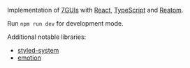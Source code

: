 Implementation of [7GUIs](http://eugenkiss.github.io/7guis/) with 
[React](https://react.dev/),
[TypeScript](https://www.typescriptlang.org/) and
[Reatom](https://www.reatom.dev/).

[//]: # ([**Live version**])

Run `npm run dev` for development mode.

Additional notable libraries:

- [styled-system](https://github.com/jxnblk/styled-system)
- [emotion](https://emotion.sh/)
